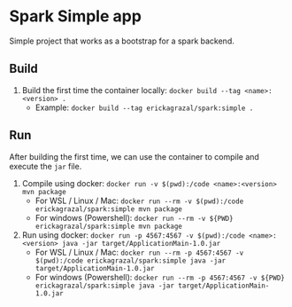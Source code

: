# Spark Simple app

Simple project that works as a bootstrap for a spark backend.

## Build

1. Build the first time the container locally: `docker build --tag <name>:<version> .`
   - Example: `docker build --tag erickagrazal/spark:simple .`

## Run

After building the first time, we can use the container to compile and execute the `jar` file.

1. Compile using docker: `docker run -v $(pwd):/code <name>:<version> mvn package`
   - For WSL / Linux / Mac: `docker run --rm -v $(pwd):/code erickagrazal/spark:simple mvn package`
   - For windows (Powershell): `docker run --rm -v ${PWD} erickagrazal/spark:simple mvn package`
2. Run using docker: `docker run -p 4567:4567 -v $(pwd):/code <name>:<version> java -jar target/ApplicationMain-1.0.jar`
   - For WSL / Linux / Mac: `docker run --rm -p 4567:4567 -v $(pwd):/code erickagrazal/spark:simple java -jar target/ApplicationMain-1.0.jar`
   - For windows (Powershell): `docker run --rm -p 4567:4567 -v ${PWD} erickagrazal/spark:simple java -jar target/ApplicationMain-1.0.jar`
